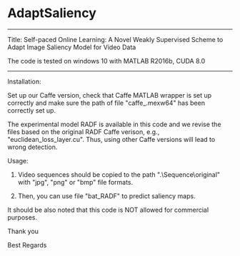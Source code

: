 # AdaptSaliency

******************************************************************************************************************
Title: Self-paced Online Learning: A Novel Weakly Supervised Scheme to Adapt Image Saliency Model for Video Data

The code is tested on windows 10 with MATLAB R2016b, CUDA 8.0
******************************************************************************************************************


Installation:
 

Set up our Caffe version, check that Caffe MATLAB wrapper is set up correctly and make sure the path of file "caffe_.mexw64" has been correctly set up.

The experimental model RADF is available in this code and we revise the files based on the original RADF Caffe verison, e.g., "euclidean_loss_layer.cu".
Thus, using other Caffe versions will lead to wrong detection.



Usage:
 

1. Video sequences should be copied to the path ".\Sequence\original\" with "jpg", "png" or "bmp" file formats.

2. Then, you can use file "bat_RADF" to predict saliency maps.



It should be also noted that this code is NOT allowed for commercial purposes.

Thank you

Best Regards
